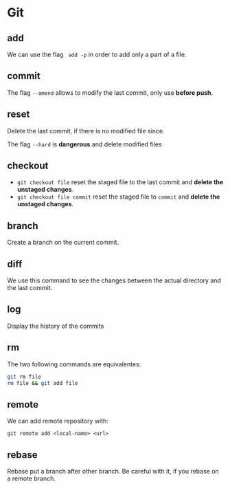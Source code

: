 # Git 

## add 

We can use the flag ` add -p` in order to add only a part of a file. 

## commit

The flag `--amend` allows to modify the last commit, only use **before push**.

## reset 

Delete the last commit, if there is no modified file since.

The flag `--hard` is **dangerous** and delete modified files

## checkout 

- `git checkout file` reset the staged file to the last commit and **delete the unstaged changes**.
- `git checkout file commit` reset the staged file to `commit` and **delete the unstaged changes**.

## branch 

Create a branch on the current commit.

## diff 

We use this command to see the changes between the actual directory and the last commit.

## log 

Display the history of the commits

## rm 

The two following commands are equivalentes:
```sh
git rm file
rm file && git add file
```

## remote 

We can add remote repository with: 

`git remote add <local-name> <url>`

## rebase

Rebase put a branch after other branch. Be careful with it, if you rebase on a remote branch.

